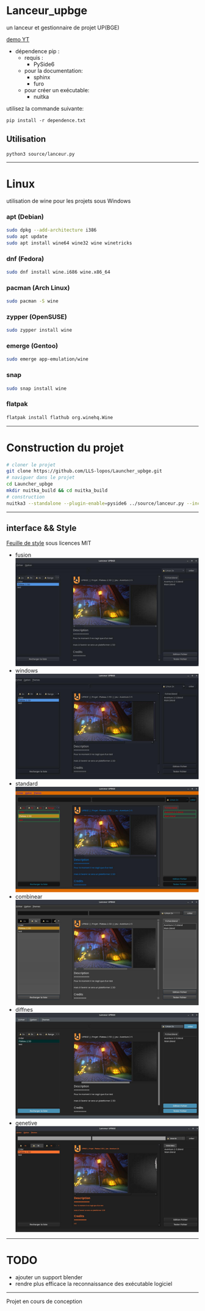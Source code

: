 # Lanceur_upbge
un lanceur et gestionnaire de projet UP(BGE)

[demo YT](https://www.youtube.com/watch?v=n0BAvpPFKBU)

- dépendence pip :
    - requis :
        - PySide6
    - pour la documentation:
        - sphinx
        - furo
    - pour créer un exécutable:
        - nuitka

utilisez la commande suivante:
```
pip install -r dependence.txt
```

## Utilisation

```
python3 source/lanceur.py
```
---
# Linux
utilisation de wine pour les projets sous Windows

### apt (Debian)
```bash
sudo dpkg --add-architecture i386
sudo apt update
sudo apt install wine64 wine32 wine winetricks
```
### dnf (Fedora)
```bash
sudo dnf install wine.i686 wine.x86_64
```
### pacman (Arch Linux)
```bash
sudo pacman -S wine
```
### zypper (OpenSUSE)
```bash
sudo zypper install wine
```
### emerge (Gentoo)
```bash
sudo emerge app-emulation/wine
```
### snap
```bash
sudo snap install wine
```
### flatpak
```bash
flatpak install flathub org.winehq.Wine
```
---
# Construction du projet
```bash
# cloner le projet
git clone https://github.com/LLS-lopos/Launcher_upbge.git
# naviguer dans le projet
cd Launcher_upbge
mkdir nuitka_build && cd nuitka_build
# construction
nuitka3 --standalone --plugin-enable=pyside6 ../source/lanceur.py --include-data-dir=../source/style=./style --include-data-files=../source/data/Moteur/*.svg=./data/Moteur/ --include-package=GUI --include-package=program
```
---
## interface && Style
[Feuille de style](https://qss-stock.devsecstudio.com/index.php) sous licences MIT
- fusion
![](./info/img-1.jpg)
- windows
![](./info/theme-windows.jpeg)
- standard
![](./info/theme-standard.jpeg)
- combinear
![](./info/theme-combinear.jpeg)
- diffnes
![](./info/theme-diffnes.jpeg)
- genetive
![](./info/theme-genetive.jpeg)
---
# TODO

- ajouter un support blender
- rendre plus efficace la reconnaissance des exécutable logiciel
---
Projet en cours de conception